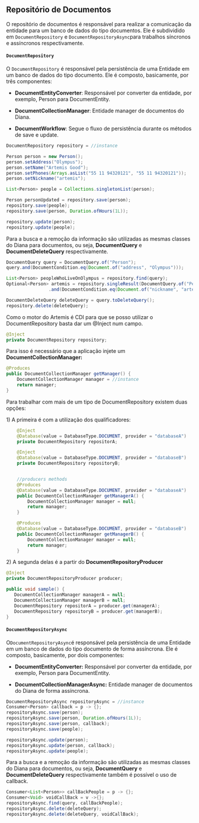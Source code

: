 ## Repositório de Documentos

O repositório de documentos é responsável para realizar a comunicação da entidade para um banco de dados do tipo documentos. Ele é subdividido em `DocumentRepository` e `DocumentRepositoryAsync`para trabalhos síncronos e assíncronos respectivamente.

#### `DocumentRepository`

O `DocumentRepository` é responsável pela persistência de uma Entidade em um banco de dados do tipo documento. Ele é composto, basicamente, por três componentes:

* **DocumentEntityConverter**: Responsável por converter da entidade, por exemplo, Person para DocumentEntity.

* **DocumentCollectionManager**: Entidade manager de documentos do Diana.

* **DocumentWorkflow**: Segue o fluxo de persistência durante os métodos de save e update.

```java
DocumentRepository repository = //instance

Person person = new Person();
person.setAddress("Olympus");
person.setName("Artemis Good");
person.setPhones(Arrays.asList("55 11 94320121", "55 11 94320121"));
person.setNickname("artemis");

List<Person> people = Collections.singletonList(person);

Person personUpdated = repository.save(person);
repository.save(people);
repository.save(person, Duration.ofHours(1L));

repository.update(person);
repository.update(people);
```

Para a busca e a remoção da informação são utilizadas as mesmas classes do Diana para documentos, ou seja, **DocumentQuery** e **DocumentDeleteQuery** respectivamente.

```java
DocumentQuery query = DocumentQuery.of("Person");
query.and(DocumentCondition.eq(Document.of("address", "Olympus")));

List<Person> peopleWhoLiveOnOlympus = repository.find(query);
Optional<Person> artemis = repository.singleResult(DocumentQuery.of("Person")
                .and(DocumentCondition.eq(Document.of("nickname", "artemis"))));

DocumentDeleteQuery deleteQuery = query.toDeleteQuery();
repository.delete(deleteQuery);
```

Como o motor do Artemis é CDI para que se posso utilizar o DocumentRepository basta dar um @Inject num campo.

```java
@Inject
private DocumentRepository repository;
```

Para isso é necessário que a aplicação injete um **DocumentCollectionManager:**

```java
@Produces
public DocumentCollectionManager getManager() {
    DocumentCollectionManager manager = //instance
    return manager;
}
```

Para trabalhar com mais de um tipo de DocumentRepository existem duas opções:

1\) A primeira é com a utilização dos qualificadores:

```java
    @Inject
    @Database(value = DatabaseType.DOCUMENT, provider = "databaseA")
    private DocumentRepository repositorA;

    @Inject
    @Database(value = DatabaseType.DOCUMENT, provider = "databaseB")
    private DocumentRepository repositoryB;


    //producers methods
    @Produces
    @Database(value = DatabaseType.DOCUMENT, provider = "databaseA")
    public DocumentCollectionManager getManagerA() {
        DocumentCollectionManager manager = null;
        return manager;
    }

    @Produces
    @Database(value = DatabaseType.DOCUMENT, provider = "databaseB")
    public DocumentCollectionManager getManagerB() {
        DocumentCollectionManager manager = null;
        return manager;
    }
```

2\) A segunda delas é a partir do  **DocumentRepositoryProducer**

```java
@Inject
private DocumentRepositoryProducer producer;

public void sample() {
   DocumentCollectionManager managerA = null;
   DocumentCollectionManager managerB = null;
   DocumentRepository repositorA = producer.get(managerA);
   DocumentRepository repositoryB = producer.get(managerB);
}
```

#### `DocumentRepositoryAsync`

O`DocumentRepositoryAsync`é responsável pela persistência de uma Entidade em um banco de dados do tipo documento de forma assíncrona. Ele é composto, basicamente, por dois componentes:

* **DocumentEntityConverter:** Responsável por converter da entidade, por exemplo, Person para DocumentEntity.

* **DocumentCollectionManagerAsync:** Entidade manager de documentos do Diana de forma assíncrona.

```java
DocumentRepositoryAsync repositoryAsync = //instance
Consumer<Person> callback = p -> {};
repositoryAsync.save(person);
repositoryAsync.save(person, Duration.ofHours(1L));
repositoryAsync.save(person, callback);
repositoryAsync.save(people);

repositoryAsync.update(person);
repositoryAsync.update(person, callback);
repositoryAsync.update(people);
```

Para a busca e a remoção da informação são utilizadas as mesmas classes do Diana para documentos, ou seja, **DocumentQuery** e **DocumentDeleteQuery** respectivamente também é possível o uso de callback.



```java
Consumer<List<Person>> callBackPeople = p -> {};
Consumer<Void> voidCallBack = v ->{};
repositoryAsync.find(query, callBackPeople);
repositoryAsync.delete(deleteQuery);
repositoryAsync.delete(deleteQuery, voidCallBack);
```



